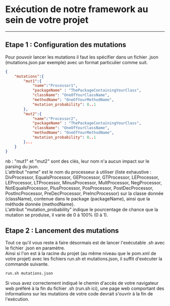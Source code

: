 # Exécution de notre framework au sein de votre projet
---
## Etape 1 : Configuration des mutations 
Pour pouvoir lancer les mutations il faut les spécifier dans un fichier .json (mutations.json par exemple) avec un format particulier comme suit.
```json
{
	"mutations":{
		"mut1":{
			"name":"Processor1",
			"packageName" : "ThePackageContainingYourClass",
			"className": "OneOfYourClassName",
			"methodName": "OneOfYourMethodName",
			"mutation_probability": 0..1
		},
		"mut2":{
			"name":"Processor2",
			"packageName" : "ThePackageContainingYourClass",
			"className": "OneOfYourClassName",
			"methodName": "OneOfYourMethodName",
			"mutation_probability": 0..1
		}...
	}
}
```
nb : "mut1" et "mut2" sont des clés, leur nom n'a aucun impact sur le parsing du json.  
L'attribut "name" est le nom du processeur à utiliser (liste exhaustive : DivProcessor, EqualsProcessor, GEProcessor, GTProcessor, LEProcessor, LEProcessor, LTProcessor, MinusProcessor, MultProcessor, NegProcessor, NotEqualsProcessor, PlusProcessor, PosProcessor, PostDecProcessor, PostIncProcessor, PreDecProcessor, PreIncProcessor) sur la classe donnée (className), contenue dans le package (packageName), ainsi que la méthode donnée (methodName).  
L'attribut "mutation_probability" indique le pourcentage de chance que la mutation se produise, il varie de 0 à 100% (0 à 1).
## Etape 2 : Lancement des mutations
Tout ce qu'il vous reste à faire désormais est de lancer l'exécutable .sh avec le fichier .json en paramètre.  
Ainsi si l'on est à la racine du projet (au même niveau que le pom.xml de votre projet) avec les fichiers run.sh et mutations.json, il suffit d'exécuter la commande suivante.
```sh
run.sh mutations.json
```
Si vous avez correctement indiqué le chemin d'accès de votre navigateur web préféré à la fin du fichier .sh (run.sh ici), une page web comportant des informations sur les mutations de votre code devrait s'ouvrir à la fin de l'exécution.